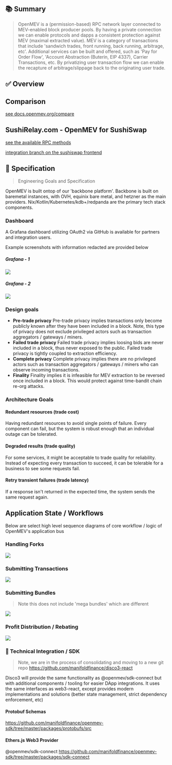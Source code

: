 ## 📚 Summary

> OpenMEV is a (permission-based) RPC network layer connected to MEV-enabled block producer pools. By having a private connection we can enable protocols and dapps a consistent protection against MEV (maximal extracted value). MEV is a category of transactions that include 'sandwich trades, front running, back running, arbitrage, etc'. Additional services can be built and offered, such as 'Pay for Order Flow', 'Account Abstraction (Buterin, EIP 4337), Carrier Transactions, etc. By privatizing user transaction flow we can enable the recapture of arbitrage/slippage back to the originating user trade.

## ✅ Overview

## Comparison

[see docs.openmev.org/compare](https://docs.openmev.org/compare)

## SushiRelay.com - OpenMEV for SushiSwap

[see the available RPC methods](https://docs.sushirelay.com)

[integration branch on the sushiswap frontend](https://github.com/manifoldfinance/sushiswap-interface/tree/feat/openmev-relay)



## 🧰 Specification

> Engineering Goals and Specification

OpenMEV is built ontop of our 'backbone platform'. Backbone is built on baremetal instances, with OVH, equinix bare metal, and hetzner as the main providers. Nix/Kotlin/Kubernetes/kdb+/redpanda are the primary tech stack components.

### Dashboard

A Grafana dashboard utilizing OAuth2 via GitHub is available for partners and integration users.

Example screenshots with information redacted are provided below

##### Grafana - 1

![](grafana1.png)


##### Grafana - 2

![](grafana2.png)


### Design goals

- **Pre-trade privacy**
Pre-trade privacy implies transactions only become publicly known after they have been included in a block. Note, this type of privacy does not exclude privileged actors such as transaction aggregators / gateways / miners.
- **Failed trade privacy**
Failed trade privacy implies loosing bids are never included in a block, thus never exposed to the public. Failed trade privacy is tightly coupled to extraction efficiency.
- **Complete privacy**
Complete privacy implies there are no privileged actors such as transaction aggregators / gateways / miners who can observe incoming transactions.
- **Finality**
Finality implies it is infeasible for MEV extraction to be reversed once included in a block. This would protect against time-bandit chain re-org attacks.

### Architecture Goals

#### Redundant resources (trade cost)
Having redundant resources to avoid single points of failure.
 Every component can fail, but the system is robust enough that an individual outage can be tolerated.

#### Degraded results (trade quality)
For some services, it might be acceptable to trade quality for reliability. 
Instead of expecting every transaction to succeed, it can be tolerable for a business to see some requests fail.

#### Retry transient failures (trade latency)
If a response isn't returned in the expected time, the system sends the same request again.

## Application State / Workflows

Below are select high level sequence diagrams of core workflow / logic of OpenMEV's application bus

### Handling Forks

![](handling_fork.svg)

### Submitting Transactions

![](submit_tx.svg)


### Submitting Bundles

> Note this does not include 'mega bundles' which are different

![](submit_bundle.svg)


### Profit Distribution / Rebating

![](profit_dist.svg)

### 📐 Technical Integration / SDK

> Note, we are in the process of consolidating and moving to a new git repo
> https://github.com/manifoldfinance/disco3-react

Disco3 will provide the same functionality as @openmev/sdk-connect but with 
additional components / tooling for easier DApp integrations. It uses the same interfaces
as web3-react, except provides modern implementations and solutions (better state management, strict dependency enforcement, etc)



#### Protobuf Schemas

https://github.com/manifoldfinance/openmev-sdk/tree/master/packages/protobufs/src

#### Ethers.js Web3 Provider

@openmev/sdk-connect
https://github.com/manifoldfinance/openmev-sdk/tree/master/packages/sdk-connect
